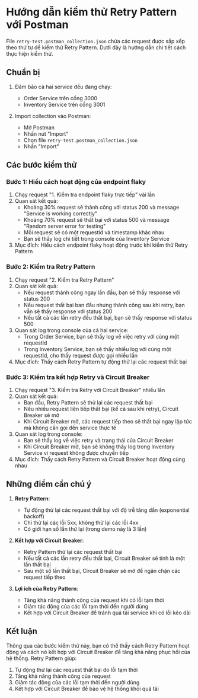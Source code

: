# Hướng dẫn kiểm thử Retry Pattern với Postman

File `retry-test.postman_collection.json` chứa các request được sắp xếp theo thứ tự để kiểm thử Retry Pattern. Dưới đây là hướng dẫn chi tiết cách thực hiện kiểm thử.

## Chuẩn bị

1. Đảm bảo cả hai service đều đang chạy:
   - Order Service trên cổng 3000
   - Inventory Service trên cổng 3001

2. Import collection vào Postman:
   - Mở Postman
   - Nhấn nút "Import"
   - Chọn file `retry-test.postman_collection.json`
   - Nhấn "Import"

## Các bước kiểm thử

### Bước 1: Hiểu cách hoạt động của endpoint flaky

1. Chạy request "1. Kiểm tra endpoint flaky trực tiếp" vài lần
2. Quan sát kết quả:
   - Khoảng 30% request sẽ thành công với status 200 và message "Service is working correctly"
   - Khoảng 70% request sẽ thất bại với status 500 và message "Random server error for testing"
   - Mỗi request sẽ có một requestId và timestamp khác nhau
   - Bạn sẽ thấy log chi tiết trong console của Inventory Service
3. Mục đích: Hiểu cách endpoint flaky hoạt động trước khi kiểm thử Retry Pattern

### Bước 2: Kiểm tra Retry Pattern

1. Chạy request "2. Kiểm tra Retry Pattern"
2. Quan sát kết quả:
   - Nếu request thành công ngay lần đầu, bạn sẽ thấy response với status 200
   - Nếu request thất bại ban đầu nhưng thành công sau khi retry, bạn vẫn sẽ thấy response với status 200
   - Nếu tất cả các lần retry đều thất bại, bạn sẽ thấy response với status 500
3. Quan sát log trong console của cả hai service:
   - Trong Order Service, bạn sẽ thấy log về việc retry với cùng một requestId
   - Trong Inventory Service, bạn sẽ thấy nhiều log với cùng một requestId, cho thấy request được gọi nhiều lần
4. Mục đích: Thấy cách Retry Pattern tự động thử lại các request thất bại

### Bước 3: Kiểm tra kết hợp Retry và Circuit Breaker

1. Chạy request "3. Kiểm tra Retry với Circuit Breaker" nhiều lần
2. Quan sát kết quả:
   - Ban đầu, Retry Pattern sẽ thử lại các request thất bại
   - Nếu nhiều request liên tiếp thất bại (kể cả sau khi retry), Circuit Breaker sẽ mở
   - Khi Circuit Breaker mở, các request tiếp theo sẽ thất bại ngay lập tức mà không cần gọi đến service thực tế
3. Quan sát log trong console:
   - Bạn sẽ thấy log về việc retry và trạng thái của Circuit Breaker
   - Khi Circuit Breaker mở, bạn sẽ không thấy log trong Inventory Service vì request không được chuyển tiếp
4. Mục đích: Thấy cách Retry Pattern và Circuit Breaker hoạt động cùng nhau

## Những điểm cần chú ý

1. **Retry Pattern**:
   - Tự động thử lại các request thất bại với độ trễ tăng dần (exponential backoff)
   - Chỉ thử lại các lỗi 5xx, không thử lại các lỗi 4xx
   - Có giới hạn số lần thử lại (trong demo này là 3 lần)

2. **Kết hợp với Circuit Breaker**:
   - Retry Pattern thử lại các request thất bại
   - Nếu tất cả các lần retry đều thất bại, Circuit Breaker sẽ tính là một lần thất bại
   - Sau một số lần thất bại, Circuit Breaker sẽ mở để ngăn chặn các request tiếp theo

3. **Lợi ích của Retry Pattern**:
   - Tăng khả năng thành công của request khi có lỗi tạm thời
   - Giảm tác động của các lỗi tạm thời đến người dùng
   - Kết hợp với Circuit Breaker để tránh quá tải service khi có lỗi kéo dài

## Kết luận

Thông qua các bước kiểm thử này, bạn có thể thấy cách Retry Pattern hoạt động và cách nó kết hợp với Circuit Breaker để tăng khả năng phục hồi của hệ thống. Retry Pattern giúp:

1. Tự động thử lại các request thất bại do lỗi tạm thời
2. Tăng khả năng thành công của request
3. Giảm tác động của các lỗi tạm thời đến người dùng
4. Kết hợp với Circuit Breaker để bảo vệ hệ thống khỏi quá tải
